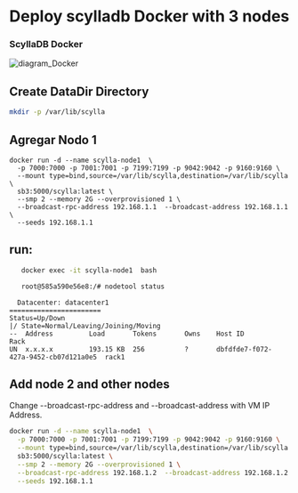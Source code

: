 # Deploy scylladb Docker with 3 nodes
### ScyllaDB Docker 

![diagram_Docker](https://github.com/chrsac/scylladb/assets/8300074/8e3bbfd1-a1e2-4f60-96c9-364e708eda35)

## Create DataDir Directory

```bash
mkdir -p /var/lib/scylla
```

## Agregar Nodo 1

```console
docker run -d --name scylla-node1  \
  -p 7000:7000 -p 7001:7001 -p 7199:7199 -p 9042:9042 -p 9160:9160 \
  --mount type=bind,source=/var/lib/scylla,destination=/var/lib/scylla \
  sb3:5000/scylla:latest \
  --smp 2 --memory 2G --overprovisioned 1 \
  --broadcast-rpc-address 192.168.1.1  --broadcast-address 192.168.1.1 \
  --seeds 192.168.1.1

```

## run: 

```bash
   docker exec -it scylla-node1  bash
```

```bash
   root@585a590e56e8:/# nodetool status
```

```console
  Datacenter: datacenter1
=======================
Status=Up/Down
|/ State=Normal/Leaving/Joining/Moving
--  Address         Load       Tokens       Owns    Host ID                               Rack
UN  x.x.x.x         193.15 KB  256          ?       dbfdfde7-f072-427a-9452-cb07d121a0e5  rack1

```

## Add node 2 and other nodes

Change --broadcast-rpc-address and --broadcast-address with VM IP Address.

```bash
docker run -d --name scylla-node1  \
  -p 7000:7000 -p 7001:7001 -p 7199:7199 -p 9042:9042 -p 9160:9160 \
  --mount type=bind,source=/var/lib/scylla,destination=/var/lib/scylla \
  sb3:5000/scylla:latest \
  --smp 2 --memory 2G --overprovisioned 1 \
  --broadcast-rpc-address 192.168.1.2  --broadcast-address 192.168.1.2 \
  --seeds 192.168.1.1
```






  


